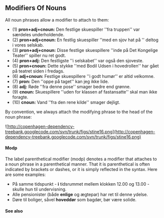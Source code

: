 ## Modifiers Of Nouns ##

All noun phrases allow a modifier to attach to them:

  * (1) **pron+adj+cnoun:** Den festlige skuespiller ''fra truppen'' var særdeles underholdende.
  * (2) **pron+adj+cnoun:** En festlig skuespiller ''med en sjov hat på '' deltog i vores selskab.
  * (3) **pron+adj+cnoun:** Disse festlige skuespillere ''inde på Det Kongelige Teater'' spiller nu ret godt.
  * (4) **pron+adj:** Den festligste ''i selskabet'' var også den sjoveste.
  * (5) **pron+cnoun:** Dette stykke ''med Bodil Udsen i hovedrollen'' har gået på teatret siden i fredags.
  * (6) **adj+cnoun:** Festlige skuespillere ''i godt humør'' er altid velkomne.
  * (7) **pron:** Den ''oppe på taget'' kan jeg ikke lide.
  * (8) **adj:** Røde ''fra denne pose'' smager bedre end grønne.
  * (9) **cnoun:** Skuespillere ''uden for klassen af fastansatte'' skal man ikke foragte.
  * (10) **cnoun:** Vand ''fra den rene kilde'' smager dejligt.

By convention, we always attach the modifying phrase to the head of the noun phrase:

![http://copenhagen-dependency-treebank.googlecode.com/svn/trunk/figs/stine16.png](http://copenhagen-dependency-treebank.googlecode.com/svn/trunk/figs/stine16.png)

#### Modp ####

The label parenthetical modifier (modp) denotes a modifier that attaches to a noun phrase in a parenthetical manner. That it is parenthetical is often indicated by brackets or dashes, or it is simply reflected in the syntax. Here are some examples:

  * På samme tidspunkt - **i** tidsrummet mellem klokken 12.00 og 13.00 - skulle hun til undervisning.
  * Alle pensionister (både **enlige** og ægtepar) har ret til denne ydelse.
  * Døre til boliger, såvel **hoveddør** som bagdør, bør være solide.


#### See also ####

